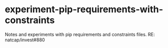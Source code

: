 # experiment-pip-requirements-with-constraints
Notes and experiments with pip requirements and constraints files.  RE: natcap/invest#880
